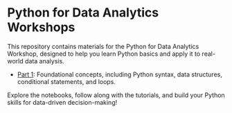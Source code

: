 # Python for Data Analytics Workshops

This repository contains materials for the Python for Data Analytics Workshop, designed to help you learn Python basics and apply it to real-world data analysis.

- [Part 1](./in-class/part1-introduction.ipynb): Foundational concepts, including Python syntax, data structures, conditional statements, and loops.

Explore the notebooks, follow along with the tutorials, and build your Python skills for data-driven decision-making!
